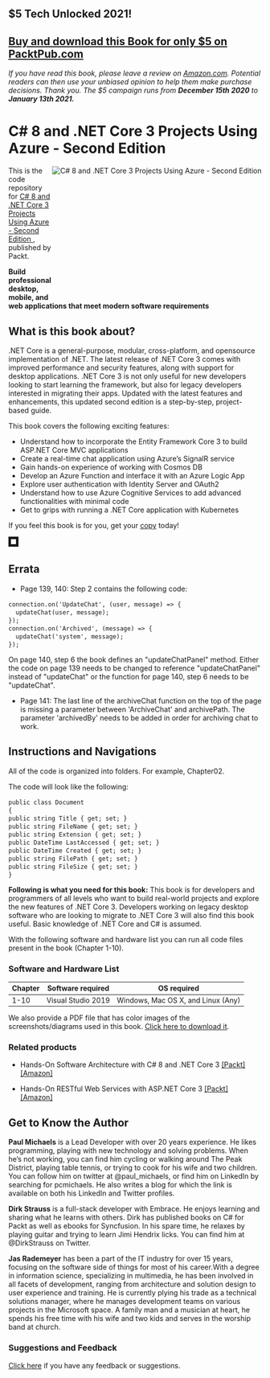 ## $5 Tech Unlocked 2021!
[Buy and download this Book for only $5 on PacktPub.com](https://www.packtpub.com/product/c-8-and-net-core-3-projects-using-azure-second-edition/9781789612080)
-----
*If you have read this book, please leave a review on [Amazon.com](https://www.amazon.com/gp/product/178961208X).     Potential readers can then use your unbiased opinion to help them make purchase decisions. Thank you. The $5 campaign         runs from __December 15th 2020__ to __January 13th 2021.__*

# C# 8 and .NET Core 3 Projects Using Azure - Second Edition 

<a href="https://www.packtpub.com/in/web-development/c-8-and-net-core-3-0-projects-second-edition?utm_source=github&utm_medium=repository&utm_campaign=9781789612080"><img src="https://www.packtpub.com/media/catalog/product/cache/e4d64343b1bc593f1c5348fe05efa4a6/9/7/9781789612080-original.jpeg" alt="C# 8 and .NET Core 3 Projects Using Azure - Second Edition " height="256px" align="right"></a>

This is the code repository for [C# 8 and .NET Core 3 Projects Using Azure - Second Edition ](https://www.packtpub.com/in/web-development/c-8-and-net-core-3-0-projects-second-edition?utm_source=github&utm_medium=repository&utm_campaign=9781789612080), published by Packt.

**Build professional desktop, mobile, and web applications that meet modern software requirements**

## What is this book about?
.NET Core is a general-purpose, modular, cross-platform, and opensource implementation of .NET. The latest release of .NET Core 3 comes with improved performance and security features, along with support for desktop applications. .NET Core 3 is not only useful for new developers looking to start learning the framework, but also for legacy developers interested in migrating their apps. Updated with the latest features and enhancements, this updated second edition is a step-by-step, project-based guide.


This book covers the following exciting features:
* Understand how to incorporate the Entity Framework Core 3 to build ASP.NET Core MVC applications 
* Create a real-time chat application using Azure’s SignalR service 
* Gain hands-on experience of working with Cosmos DB 
* Develop an Azure Function and interface it with an Azure Logic App 
* Explore user authentication with Identity Server and OAuth2 
* Understand how to use Azure Cognitive Services to add advanced functionalities with minimal code 
* Get to grips with running a .NET Core application with Kubernetes

If you feel this book is for you, get your [copy](https://www.amazon.com/dp/178961208X) today!

<a href="https://www.packtpub.com/?utm_source=github&utm_medium=banner&utm_campaign=GitHubBanner"><img src="https://raw.githubusercontent.com/PacktPublishing/GitHub/master/GitHub.png" 
alt="https://www.packtpub.com/" border="5" /></a>

## Errata
* Page 139, 140: Step 2 contains the following code:
```
connection.on('UpdateChat', (user, message) => {
  updateChat(user, message);
});
connection.on('Archived', (message) => {
  updateChat('system', message);
});
```
On page 140, step 6 the book defines an "updateChatPanel" method. Either the code on page 139 needs to be changed to
reference "updateChatPanel" instead of "updateChat" or the function for page 140, step 6 needs to be "updateChat".
* Page 141: The last line of the archiveChat function on the top of the page is missing a parameter between 'ArchiveChat' and archivePath. The parameter 'archivedBy' needs to be added in order for archiving chat to work.

## Instructions and Navigations
All of the code is organized into folders. For example, Chapter02.

The code will look like the following:
```
public class Document
{
public string Title { get; set; }
public string FileName { get; set; }
public string Extension { get; set; }
public DateTime LastAccessed { get; set; }
public DateTime Created { get; set; }
public string FilePath { get; set; }
public string FileSize { get; set; }
}
```

**Following is what you need for this book:**
This book is for developers and programmers of all levels who want to build real-world projects and explore the new features of .NET Core 3. Developers working on legacy desktop software who are looking to migrate to .NET Core 3 will also find this book useful. Basic knowledge of .NET Core and C# is assumed.

With the following software and hardware list you can run all code files present in the book (Chapter 1-10).
### Software and Hardware List
| Chapter | Software required | OS required |
| -------- | ------------------------------------ | ----------------------------------- |
| 1-10 | Visual Studio 2019 | Windows, Mac OS X, and Linux (Any) |

We also provide a PDF file that has color images of the screenshots/diagrams used in this book. [Click here to download it](https://static.packt-cdn.com/downloads/9781789612080_ColorImages.pdf).

### Related products
* Hands-On Software Architecture with C# 8 and .NET Core 3  [[Packt]](https://www.packtpub.com/in/programming/hands-on-software-architecture-with-c-8?utm_source=github&utm_medium=repository&utm_campaign=9781789800937) [[Amazon]](https://www.amazon.com/dp/1789800935)

* Hands-On RESTful Web Services with ASP.NET Core 3  [[Packt]](https://www.packtpub.com/in/application-development/hands-restful-web-services-aspnet-core?utm_source=github&utm_medium=repository&utm_campaign=9781789537611) [[Amazon]](https://www.amazon.com/dp/1789537614)

## Get to Know the Author
**Paul Michaels**
is a Lead Developer with over 20 years experience. He likes programming, playing with new technology and solving problems. When he’s not working, you can find him cycling or walking around The Peak District, playing table tennis, or trying to cook for his wife and two children. You can follow him on twitter at @paul_michaels, or find him on LinkedIn by searching for pcmichaels. He also writes a blog for which the link is available on both his LinkedIn and Twitter profiles.

**Dirk Strauss**
is a full-stack developer with Embrace. He enjoys learning and sharing what he learns with others. Dirk has published books on C# for Packt as well as ebooks for Syncfusion. In his spare time, he relaxes by playing guitar and trying to learn Jimi Hendrix licks. You can find him at @DirkStrauss on Twitter.

**Jas Rademeyer**
has been a part of the IT industry for over 15 years, focusing on the software side of things for most of his career.With a degree in information science, specializing in multimedia, he has been involved in all facets of development, ranging from architecture and solution design to user experience and training. He is currently plying his trade as a technical solutions manager, where he manages development teams on various projects in the Microsoft space. A family man and a musician at heart, he spends his free time with his wife and two kids and serves in the worship band at church.

### Suggestions and Feedback
[Click here](https://docs.google.com/forms/d/e/1FAIpQLSdy7dATC6QmEL81FIUuymZ0Wy9vH1jHkvpY57OiMeKGqib_Ow/viewform) if you have any feedback or suggestions.
